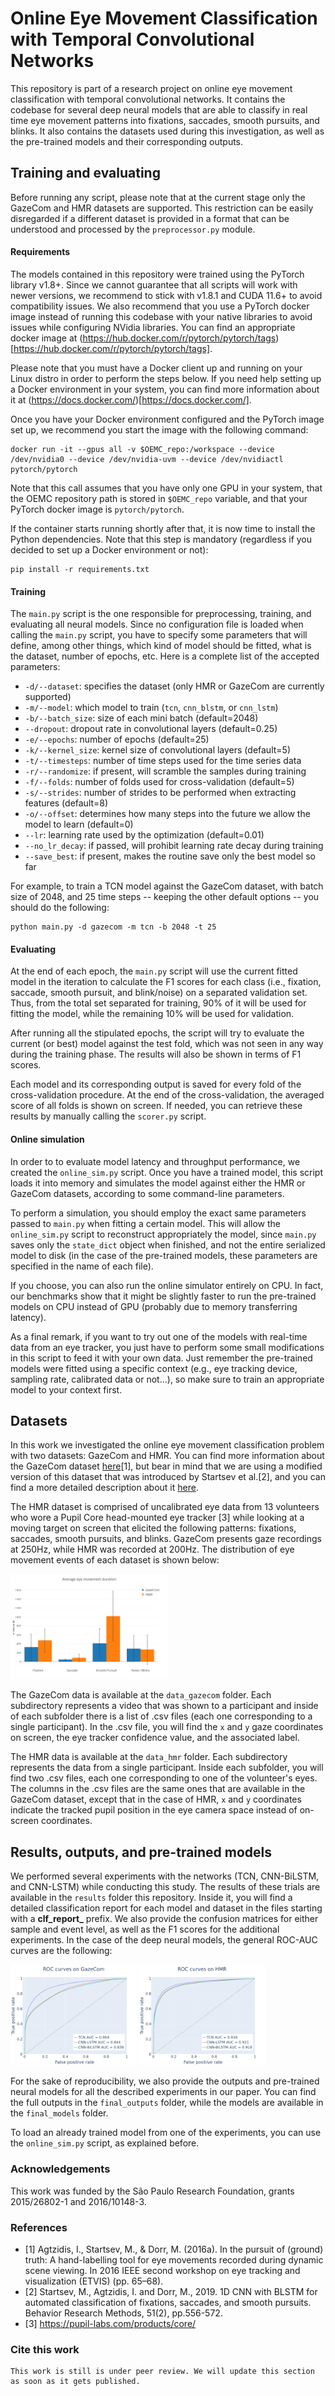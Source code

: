 # Online Eye Movement Classification with Temporal Convolutional Networks

This repository is part of a research project on online eye movement classification with 
temporal convolutional networks. It contains the codebase for several deep neural models 
that are able to classify in real time eye movement patterns into fixations, saccades, 
smooth pursuits, and blinks. It also contains the datasets used during this investigation, 
as well as the pre-trained models and their corresponding outputs.


## Training and evaluating

Before running any script, please note that at the current stage only the GazeCom and HMR
datasets are supported. This restriction can be easily disregarded if a
different dataset is provided in a format that can be understood and processed 
by the `preprocessor.py` module. 


#### Requirements

The models contained in this repository were trained using the PyTorch library v1.8+.
Since we cannot guarantee that all scripts will work with newer versions, we 
recommend to stick with v1.8.1 and CUDA 11.6+ to avoid compatibility issues. We also 
recommend that you use a PyTorch docker image instead of running this codebase with 
your native libraries to avoid issues while configuring NVidia libraries.
You can find an appropriate docker image at 
(https://hub.docker.com/r/pytorch/pytorch/tags)[https://hub.docker.com/r/pytorch/pytorch/tags].

Please note that you must have a Docker client up and running on your Linux distro
in order to perform the steps below. If you need help setting up a Docker environment
in your system, you can find more information about it at (https://docs.docker.com/)[https://docs.docker.com/].

Once you have your Docker environment configured and the PyTorch image set up, we recommend you
start the image with the following command:
```
docker run -it --gpus all -v $OEMC_repo:/workspace --device /dev/nvidia0 --device /dev/nvidia-uvm --device /dev/nvidiactl pytorch/pytorch
```

Note that this call assumes that you have only one GPU in your system, that the OEMC repository
path is stored in `$OEMC_repo` variable, and that your PyTorch docker image is `pytorch/pytorch`.

If the container starts running shortly after that, it is now time to install the
Python dependencies. Note that this step is mandatory (regardless if you decided to set up
a Docker environment or not):
```
pip install -r requirements.txt
```


#### Training 

The `main.py` script is the one responsible for preprocessing, training, and evaluating
all neural models. Since no configuration file is loaded when calling the `main.py` script, 
you have to specify some parameters that will define, among other things,
which kind of model should be fitted, what is the dataset, number of epochs, etc.
Here is a complete list of the accepted parameters:

  * `-d/--dataset`: specifies the dataset (only HMR or GazeCom are currently supported)
  * `-m/--model`: which model to train (`tcn`, `cnn_blstm`, or `cnn_lstm`) 
  * `-b/--batch_size`: size of each mini batch (default=2048)
  * `--dropout`: dropout rate in convolutional layers (default=0.25)
  * `-e/--epochs`: number of epochs (default=25)
  * `-k/--kernel_size`: kernel size of convolutional layers (default=5)
  * `-t/--timesteps`: number of time steps used for the time series data
  * `-r/--randomize`: if present, will scramble the samples during training
  * `-f/--folds`: number of folds used for cross-validation (default=5)
  * `-s/--strides`: number of strides to be performed when extracting features (default=8)
  * `-o/--offset`: determines how many steps into the future we allow the model to learn (default=0)
  * `--lr`: learning rate used by the optimization (default=0.01)
  * `--no_lr_decay`: if passed, will prohibit learning rate decay during training
  * `--save_best`: if present, makes the routine save only the best model so far

For example, to train a TCN model against the GazeCom dataset, with batch size of 2048, 
and 25 time steps -- keeping the other default options -- you should do the following:
```
python main.py -d gazecom -m tcn -b 2048 -t 25
```


#### Evaluating

At the end of each epoch, the `main.py` script will use the current fitted model
in the iteration to calculate the F1 scores for each class (i.e., fixation, saccade,
smooth pursuit, and blink/noise) on a separated validation set. Thus, from the total
set separated for training, 90% of it will be used for fitting the model, while the
remaining 10% will be used for validation. 

After running all the stipulated epochs, the script will try to evaluate the
current (or best) model against the test fold, which was not seen in any
way during the training phase. The results will also be shown in terms of F1 scores.

Each model and its corresponding output is saved for every fold of the
cross-validation procedure. At the end of the cross-validation,
the averaged score of all folds is shown on screen. If needed, you can
retrieve these results by manually calling the `scorer.py` script.


#### Online simulation

In order to to evaluate model latency and throughput performance, we created
the `online_sim.py` script. Once you have a trained model, this script loads it
into memory and simulates the model against either the HMR or GazeCom datasets, according
to some command-line parameters.

To perform a simulation, you should employ the exact same parameters passed to
`main.py` when fitting a certain model. This will allow the `online_sim.py`
script to reconstruct appropriately the model, since `main.py` saves only the
`state_dict` object when finished, and not the entire serialized model to disk
(in the case of the pre-trained models, these parameters are specified in the
name of each file).

If you choose, you can also run the online simulator entirely on CPU. In fact,
our benchmarks show that it might be slightly faster to run the pre-trained
models on CPU instead of GPU (probably due to memory transferring latency).

As a final remark, if you want to try out one of the models with real-time
data from an eye tracker, you just have to perform some small modifications in
this script to feed it with your own data. Just remember the pre-trained models
were fitted using a specific context (e.g., eye tracking device, 
sampling rate, calibrated data or not...), so make sure to train an
appropriate model to your context first.


## Datasets

In this work we investigated the online eye movement classification problem with
two datasets: GazeCom and HMR. You can find more information about the GazeCom 
dataset [here](https://scholar.harvard.edu/files/mdorr/files/paper.pdf)[1], but bear 
in mind that we are using a modified version of this dataset that was introduced 
by Startsev et al.[2], and you can find a more detailed description about it 
[here](https://link.springer.com/article/10.3758/s13428-018-1144-2).

The HMR dataset is comprised of uncalibrated eye data from 13 volunteers who wore 
a Pupil Core head-mounted eye tracker [3] while looking at a moving target on 
screen that elicited the following patterns: fixations, saccades, smooth pursuits, 
and blinks. GazeCom presents gaze recordings at 250Hz, while HMR was recorded at 200Hz. 
The distribution of eye movement events of each dataset is shown below:

<img src="avg_pattern_duration.png" width=50% />

The GazeCom data is available at the `data_gazecom` folder. Each subdirectory 
represents a video that was shown to a participant and inside of each subfolder 
there is a list of .csv files (each one corresponding to a single participant). 
In the .csv file, you will find the `x` and `y` gaze coordinates on screen, 
the eye tracker confidence value, and the associated label.

The HMR data is available at the `data_hmr` folder. Each subdirectory represents 
the data from a single participant. Inside each subfolder, you will find two .csv files,
each one corresponding to one of the volunteer's eyes. The columns in the .csv files are 
the same ones that are available in the GazeCom dataset, except that in the case of HMR,
`x` and `y` coordinates indicate the tracked pupil position in the eye camera space
instead of on-screen coordinates.


## Results, outputs, and pre-trained models

We performed several experiments with the networks (TCN, CNN-BiLSTM, and CNN-LSTM) while 
conducting this study. The results of these trials are available in the `results` folder 
this repository. Inside it, you will find a detailed classification report for each model
and dataset in the files starting with a **clf_report_** prefix. We also provide
the confusion matrices for either sample and event level, as well as the F1 scores
for the additional experiments. In the case of the deep neural models, the general
ROC-AUC curves are the following:

<img src="results/fig_ROC_AUC_gazecom.png" width=40% />
<img src="results/fig_ROC_AUC_hmr.png" width=40% />

For the sake of reproducibility, we also provide the outputs and pre-trained neural models
for all the described experiments in our paper. You can find the full outputs in the
`final_outputs` folder, while the models are available in the `final_models` folder.

To load an already trained model from one of the experiments, you can use the `online_sim.py`
script, as explained before.


### Acknowledgements

This work was funded by the São Paulo Research Foundation, grants 2015/26802-1 and 2016/10148-3. 


### References

* [1] Agtzidis, I., Startsev, M., & Dorr, M. (2016a). In the pursuit of (ground) truth: A hand-labelling tool for eye movements recorded during dynamic scene viewing. In 2016 IEEE second workshop on eye tracking and visualization (ETVIS) (pp. 65–68).
* [2] Startsev, M., Agtzidis, I. and Dorr, M., 2019. 1D CNN with BLSTM for automated classification of fixations, saccades, and smooth pursuits. Behavior Research Methods, 51(2), pp.556-572.
* [3] https://pupil-labs.com/products/core/

### Cite this work

```
This work is still is under peer review. We will update this section as soon as it gets published.
```
